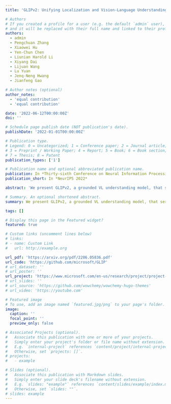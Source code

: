 ```yaml
---
title: 'GLIPv2: Unifying Localization and Vision-Language Understanding'

# Authors
# If you created a profile for a user (e.g. the default `admin` user), write the username (folder name) here
# and it will be replaced with their full name and linked to their profile.
authors:
  - admin
  - Pengchuan Zhang
  - Xiaowei Hu 
  - Yen-Chun Chen 
  - Liunian Harold Li
  - Xiyang Dai
  - Lijuan Wang
  - Lu Yuan
  - Jenq-Neng Hwang
  - Jianfeng Gao

# Author notes (optional)
author_notes:
  - 'equal contribution'
  - 'equal contribution'

date: '2022-06-12T00:00:00Z'
doi: ''

# Schedule page publish date (NOT publication's date).
publishDate: '2022-01-01T00:00:00Z'

# Publication type.
# Legend: 0 = Uncategorized; 1 = Conference paper; 2 = Journal article;
# 3 = Preprint / Working Paper; 4 = Report; 5 = Book; 6 = Book section;
# 7 = Thesis; 8 = Patent
publication_types: ['1']

# Publication name and optional abbreviated publication name.
publication: In *Thirty-sixth Conference on Neural Information Processing Systems*
publication_short: In *NeurIPS 2022*

abstract: 'We present GLIPv2, a grounded VL understanding model, that serves both localization tasks (e.g., object detection, instance segmentation) and Vision-Language (VL) understanding tasks (e.g., VQA, image captioning). GLIPv2 elegantly unifies localization pre-training and Vision-Language Pre-training (VLP) with three pre-training tasks: phrase grounding as a VL reformulation of the detection task, region-word contrastive learning as a novel region-word level contrastive learning task, and the masked language modeling. This unification not only simplifies the previous multi-stage VLP procedure but also achieves mutual benefits between localization and understanding tasks. Experimental results show that a single GLIPv2 model (all model weights are shared) achieves near SoTA performance on various localization and understanding tasks. The model also shows (1) strong zero-shot and few-shot adaption performance on open-vocabulary object detection tasks and (2) superior grounding capability on VL understanding tasks.'

# Summary. An optional shortened abstract.
summary: We present GLIPv2, a grounded VL understanding model, that serves both localization tasks (e.g., object detection, instance segmentation) and Vision-Language (VL) understanding tasks (e.g., VQA, image captioning). 

tags: []

# Display this page in the Featured widget?
featured: true

# Custom links (uncomment lines below)
# links:
# - name: Custom Link
#   url: http://example.org

url_pdf: 'https://arxiv.org/pdf/2206.05836.pdf'
url_code: 'https://github.com/microsoft/GLIP'
# url_dataset: ''
# url_poster: ''
url_project: 'https://www.microsoft.com/en-us/research/project/project-florence-vl/articles/object-detection-in-the-wild-via-grounded-language-image-pre-training/'
# url_slides: ''
# url_source: 'https://github.com/wowchemy/wowchemy-hugo-themes'
# url_video: 'https://youtube.com'

# Featured image
# To use, add an image named `featured.jpg/png` to your page's folder.
image:
  caption: ''
  focal_point: ''
  preview_only: false

# Associated Projects (optional).
#   Associate this publication with one or more of your projects.
#   Simply enter your project's folder or file name without extension.
#   E.g. `internal-project` references `content/project/internal-project/index.md`.
#   Otherwise, set `projects: []`.
# projects:
#   - example

# Slides (optional).
#   Associate this publication with Markdown slides.
#   Simply enter your slide deck's filename without extension.
#   E.g. `slides: "example"` references `content/slides/example/index.md`.
#   Otherwise, set `slides: ""`.
# slides: example
---
```


<!-- {{% callout note %}}
Click the _Cite_ button above to demo the feature to enable visitors to import publication metadata into their reference management software.
{{% /callout %}} -->

<!-- {{% callout note %}}
Create your slides in Markdown - click the _Slides_ button to check out the example.
{{% /callout %}} -->

<!-- Supplementary notes can be added here, including [code, math, and images](https://wowchemy.com/docs/writing-markdown-latex/). -->
